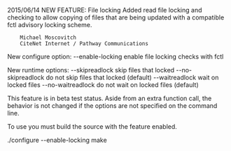 
2015/06/14	NEW FEATURE: File locking
		Added read file locking and checking to allow
		copying of files that are being updated with
		a compatible fctl advisory locking scheme.

		Michael Moscovitch
		CiteNet Internet / Pathway Communications

New configure option:
 --enable-locking        enable file locking checks with fctl

New runtime options:
     --skipreadlock          skip files that locked
     --no-skipreadlock       do not skip files that locked (default)
     --waitreadlock          wait on locked files
     --no-waitreadlock       do not wait on locked files (default)

This feature is in beta test status.
Aside from an extra function call, the behavior is not changed if the options
are not specified on the command line.

To use you must build the source with the feature enabled.


./configure --enable-locking
make

